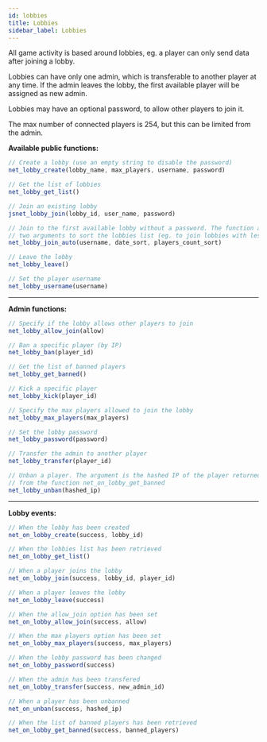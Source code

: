 ```yaml
---
id: lobbies
title: Lobbies
sidebar_label: Lobbies
---
```


All game activity is based around lobbies, eg. a player can only send data after joining a lobby.

Lobbies can have only one admin, which is transferable to another player at any time. If the admin leaves the lobby, the first available player will be assigned as new admin.

Lobbies may have an optional password, to allow other players to join it.

The max number of connected players is 254, but this can be limited from the admin.


**Available public functions:**

```js
// Create a lobby (use an empty string to disable the password)
net_lobby_create(lobby_name, max_players, username, password)
```

```js
// Get the list of lobbies
net_lobby_get_list()
``` 

```js
// Join an existing lobby
jsnet_lobby_join(lobby_id, user_name, password)
```

```js
// Join to the first available lobby without a password. The function accept 
// two arguments to sort the lobbies list (eg. to join lobbies with less players)
net_lobby_join_auto(username, date_sort, players_count_sort)
```

```js
// Leave the lobby
net_lobby_leave()
``` 

```js
// Set the player username
net_lobby_username(username)
``` 

---

**Admin functions:**

```js
// Specify if the lobby allows other players to join
net_lobby_allow_join(allow)
``` 

```js
// Ban a specific player (by IP)
net_lobby_ban(player_id)
```

```js
// Get the list of banned players
net_lobby_get_banned()
```

```js
// Kick a specific player
net_lobby_kick(player_id)
``` 

```js
// Specify the max players allowed to join the lobby
net_lobby_max_players(max_players)
```

```js
// Set the lobby password
net_lobby_password(password)
```

```js
// Transfer the admin to another player
net_lobby_transfer(player_id)
```

```js
// Unban a player. The argument is the hashed IP of the player returned
// from the function net_on_lobby_get_banned
net_lobby_unban(hashed_ip)
```

---

**Lobby events:**

```js
// When the lobby has been created
net_on_lobby_create(success, lobby_id)
```

```js
// When the lobbies list has been retrieved
net_on_lobby_get_list()
```

```js
// When a player joins the lobby
net_on_lobby_join(success, lobby_id, player_id)
```

```js
// When a player leaves the lobby
net_on_lobby_leave(success)
```

```js
// When the allow_join option has been set
net_on_lobby_allow_join(success, allow)
```

```js
// When the max players option has been set
net_on_lobby_max_players(success, max_players)
```

```js
// When the lobby password has been changed
net_on_lobby_password(success)
```

```js
// When the admin has been transfered
net_on_lobby_transfer(success, new_admin_id)
```

```js
// When a player has been unbanned
net_on_unban(success, hashed_ip)
```

```js
// When the list of banned players has been retrieved
net_on_lobby_get_banned(success, banned_players)
```
